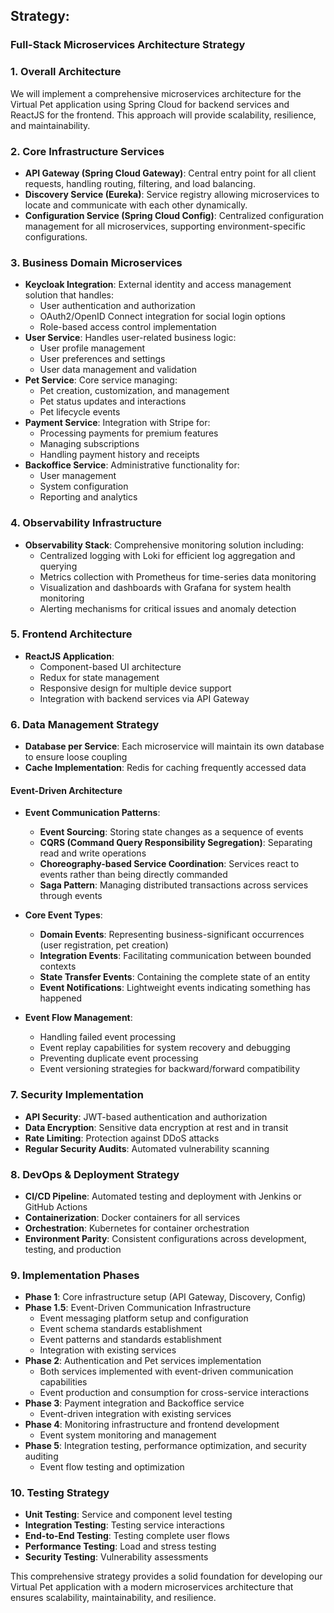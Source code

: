 ## Strategy:

### Full-Stack Microservices Architecture Strategy

### 1. Overall Architecture

We will implement a comprehensive microservices architecture for the Virtual Pet application using Spring Cloud for backend services and ReactJS for the frontend. This approach will provide scalability, resilience, and maintainability.

### 2. Core Infrastructure Services

- **API Gateway (Spring Cloud Gateway)**: Central entry point for all client requests, handling routing, filtering, and load balancing.
- **Discovery Service (Eureka)**: Service registry allowing microservices to locate and communicate with each other dynamically.
- **Configuration Service (Spring Cloud Config)**: Centralized configuration management for all microservices, supporting environment-specific configurations.

### 3. Business Domain Microservices

- **Keycloak Integration**: External identity and access management solution that handles:
    - User authentication and authorization
    - OAuth2/OpenID Connect integration for social login options
    - Role-based access control implementation
- **User Service**: Handles user-related business logic:
    - User profile management
    - User preferences and settings
    - User data management and validation
- **Pet Service**: Core service managing:
    - Pet creation, customization, and management
    - Pet status updates and interactions
    - Pet lifecycle events
- **Payment Service**: Integration with Stripe for:
    - Processing payments for premium features
    - Managing subscriptions
    - Handling payment history and receipts
- **Backoffice Service**: Administrative functionality for:
    - User management
    - System configuration
    - Reporting and analytics

### 4. Observability Infrastructure

- **Observability Stack**: Comprehensive monitoring solution including:
    - Centralized logging with Loki for efficient log aggregation and querying
    - Metrics collection with Prometheus for time-series data monitoring
    - Visualization and dashboards with Grafana for system health monitoring
    - Alerting mechanisms for critical issues and anomaly detection

### 5. Frontend Architecture

- **ReactJS Application**:
    - Component-based UI architecture
    - Redux for state management
    - Responsive design for multiple device support
    - Integration with backend services via API Gateway

### 6. Data Management Strategy

- **Database per Service**: Each microservice will maintain its own database to ensure loose coupling
- **Cache Implementation**: Redis for caching frequently accessed data

#### Event-Driven Architecture

- **Event Communication Patterns**:
  - **Event Sourcing**: Storing state changes as a sequence of events
  - **CQRS (Command Query Responsibility Segregation)**: Separating read and write operations
  - **Choreography-based Service Coordination**: Services react to events rather than being directly commanded
  - **Saga Pattern**: Managing distributed transactions across services through events

- **Core Event Types**:
  - **Domain Events**: Representing business-significant occurrences (user registration, pet creation)
  - **Integration Events**: Facilitating communication between bounded contexts
  - **State Transfer Events**: Containing the complete state of an entity
  - **Event Notifications**: Lightweight events indicating something has happened

- **Event Flow Management**:
  - Handling failed event processing
  - Event replay capabilities for system recovery and debugging
  - Preventing duplicate event processing
  - Event versioning strategies for backward/forward compatibility

### 7. Security Implementation

- **API Security**: JWT-based authentication and authorization
- **Data Encryption**: Sensitive data encryption at rest and in transit
- **Rate Limiting**: Protection against DDoS attacks
- **Regular Security Audits**: Automated vulnerability scanning

### 8. DevOps & Deployment Strategy

- **CI/CD Pipeline**: Automated testing and deployment with Jenkins or GitHub Actions
- **Containerization**: Docker containers for all services
- **Orchestration**: Kubernetes for container orchestration
- **Environment Parity**: Consistent configurations across development, testing, and production

### 9. Implementation Phases

- **Phase 1**: Core infrastructure setup (API Gateway, Discovery, Config)
- **Phase 1.5**: Event-Driven Communication Infrastructure
  - Event messaging platform setup and configuration
  - Event schema standards establishment
  - Event patterns and standards establishment
  - Integration with existing services
- **Phase 2**: Authentication and Pet services implementation
  - Both services implemented with event-driven communication capabilities
  - Event production and consumption for cross-service interactions
- **Phase 3**: Payment integration and Backoffice service
  - Event-driven integration with existing services
- **Phase 4**: Monitoring infrastructure and frontend development
  - Event system monitoring and management
- **Phase 5**: Integration testing, performance optimization, and security auditing
  - Event flow testing and optimization

### 10. Testing Strategy

- **Unit Testing**: Service and component level testing
- **Integration Testing**: Testing service interactions
- **End-to-End Testing**: Testing complete user flows
- **Performance Testing**: Load and stress testing
- **Security Testing**: Vulnerability assessments

This comprehensive strategy provides a solid foundation for developing our Virtual Pet application with a modern microservices architecture that ensures scalability, maintainability, and resilience.

